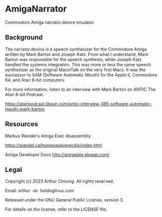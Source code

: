 # AmigaNarrator

Commodore Amiga narrator.device emulator

## Background

The narrator.device is a speech synthesizer for the Commodore Amiga written by
Mark Barton and Joseph Katz. From what I understand, Mark Barton was responsible
for the speech synthesis, while Joseph Katz handled the systems integration. This
was more or less the same speech synthesizer as the original MacinTalk on the
very first Macs. It was the successor to SAM (Software Automatic Mouth) for the
Apple II, Commodore 64, and Atari 8-bit computers.

For more information, listen to an interview with Mark Barton on ANTIC The
Atari 8-bit Podcast.

https://ataripodcast.libsyn.com/antic-interview-385-software-automatic-mouth-mark-barton

## Resources

Markus Wandel's Amiga Exec disassembly

https://wandel.ca/homepage/execdis/index.html

Amiga Developer Docs
http://amigadev.elowar.com/
 
## Legal

Copyright (c) 2023 Arthur Choung. All rights reserved.

Email: arthur -at- hotdoglinux.com

Released under the GNU General Public License, version 3.

For details on the license, refer to the LICENSE file.

